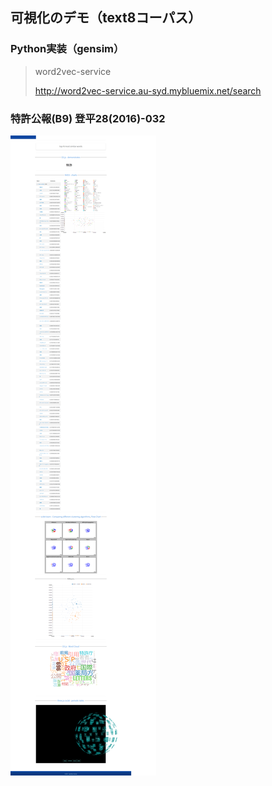## 可視化のデモ（text8コーパス）

### Python実装（gensim）

> word2vec-service
>
> http://word2vec-service.au-syd.mybluemix.net/search

### 特許公報(B9) 登平28(2016)-032

<img src="./images/most_similar_jph2016032.png" align="center">
